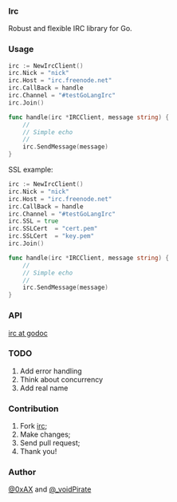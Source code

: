 ### Irc

Robust and flexible IRC library for Go.

### Usage

```go
irc := NewIrcClient()
irc.Nick = "nick"
irc.Host = "irc.freenode.net"
irc.CallBack = handle
irc.Channel = "#testGoLangIrc"
irc.Join()

func handle(irc *IRCClient, message string) {
    //
    // Simple echo
    //
    irc.SendMessage(message)
}
```

SSL example:

```go
irc := NewIrcClient()
irc.Nick = "nick"
irc.Host = "irc.freenode.net"
irc.CallBack = handle
irc.Channel = "#testGoLangIrc"
irc.SSL = true
irc.SSLCert  = "cert.pem"
irc.SSLCert  = "key.pem"
irc.Join()

func handle(irc *IRCClient, message string) {
    //
    // Simple echo
    //
    irc.SendMessage(message)
}
```

### API

[irc at godoc](http://godoc.org/github.com/Bullet-Chat/irc)

### TODO

 1. Add error handling
 3. Think about concurrency
 4. Add real name

### Contribution

 1. Fork [irc](https://github.com/Bullet-Chat/irc);
 2. Make changes;
 3. Send pull request;
 4. Thank you!

### Author

[@0xAX](https://twitter.com/0xAX) and [@_voidPirate](https://twitter.com/_voidPirate)
